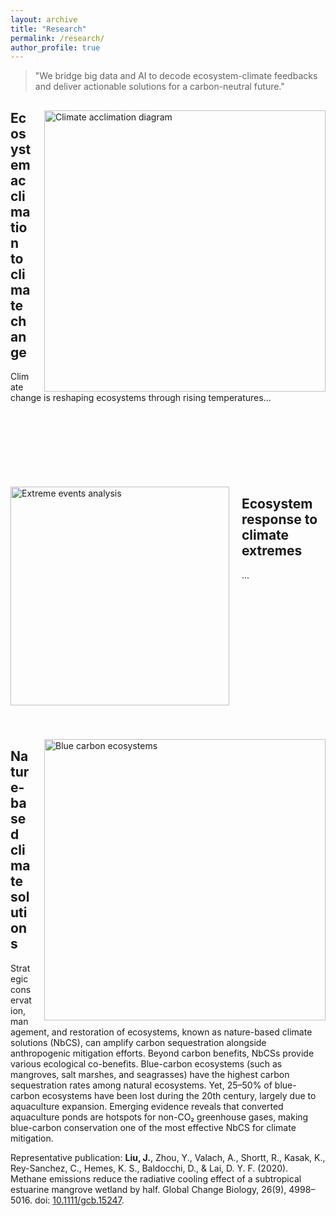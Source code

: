```yaml
---
layout: archive
title: "Research"
permalink: /research/
author_profile: true
---
```


<style>
    .research-section {
        margin-bottom: 80px;  /* 增加段落间距 */
    }
    .large-img {
        width: 450px !important;  /* 自定义大图尺寸 */
    }
    @media (max-width: 768px) {
        .large-img {
            width: 100% !important;
        }
    }
</style>

<blockquote class="lead-quote">
"We bridge big data and AI to decode ecosystem-climate feedbacks and deliver actionable solutions for a carbon-neutral future."
</blockquote>

<div class="research-section">  <!-- 新增容器 -->

<img src="https://jiangong-liu.github.io/EcoAI-Lab.github.io/images/research2.png" 
     alt="Climate acclimation diagram" 
     class="large-img" 
     style="float: right; margin-left: 20px;">

## Ecosystem acclimation to climate change

Climate change is reshaping ecosystems through rising temperatures...

</div>  <!-- 关闭容器 -->

<div class="research-section" style="clear:both; padding-top:40px;">  <!-- 增加顶部间距 -->

<img src="https://jiangong-liu.github.io/EcoAI-Lab.github.io/images/research1.png" 
     alt="Extreme events analysis" 
     style="float: left; width: 350px; margin-right: 20px;">

## Ecosystem response to climate extremes

...

</div>

<div class="research-section" style="clear:both; padding-top:40px;">  <!-- 增加顶部间距 -->

<img src="https://jiangong-liu.github.io/EcoAI-Lab.github.io/images/research3.png" 
     alt="Blue carbon ecosystems" 
     class="large-img" 
     style="float: right; margin-left: 20px;">

## Nature-based climate solutions

Strategic conservation, management, and restoration of ecosystems, known as nature-based climate solutions (NbCS), can amplify carbon sequestration alongside anthropogenic mitigation efforts. Beyond carbon benefits, NbCSs provide various ecological co-benefits. Blue-carbon ecosystems (such as mangroves, salt marshes, and seagrasses) have the highest carbon sequestration rates among natural ecosystems. Yet, 25–50% of blue-carbon ecosystems have been lost during the 20th century, largely due to aquaculture expansion. Emerging evidence reveals that converted aquaculture ponds are hotspots for non-CO₂ greenhouse gases, making blue-carbon conservation one of the most effective NbCS for climate mitigation.

Representative publication: **Liu, J.**, Zhou, Y., Valach, A., Shortt, R., Kasak, K., Rey-Sanchez, C., Hemes, K. S., Baldocchi, D., & Lai, D. Y. F. (2020). Methane emissions reduce the radiative cooling effect of a subtropical estuarine mangrove wetland by half. Global Change Biology, 26(9), 4998–5016. doi: [10.1111/gcb.15247](https://onlinelibrary.wiley.com/doi/full/10.1111/gcb.15247).

</div>